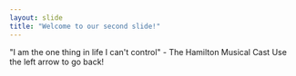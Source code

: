 ```yaml
---
layout: slide
title: "Welcome to our second slide!"
---
```

"I am the one thing in life I can't control" - The Hamilton Musical Cast
Use the left arrow to go back!
